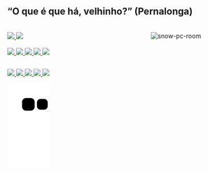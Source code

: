 ## “O que é que há, velhinho?” (Pernalonga) 

<br/>

<div>
  <img align="right" alt="snow-pc-room" width="35%" src="https://mir-s3-cdn-cf.behance.net/project_modules/1400/dc2f20102886203.5f40a96b30bac.gif">
</div>

 <div>
  <a href="https://github.com/GabrielSnows">
  <img height="180em" src="https://github-readme-stats.vercel.app/api?username=GabrielSnows&show_icons=true&theme=vision-friendly-dark&include_all_commits=true&count_private=true"/>
  <img height="180em" src="https://github-readme-stats.vercel.app/api/top-langs/?username=GabrielSnows&layout=compact&langs_count=7&theme=vision-friendly-dark"/>
</div>

<br/>
  
<div style="display: inline_block">
  <img src="https://raw.githubusercontent.com/ShahriarShafin/ShahriarShafin/main/Assets/js.webp" width="60" style="max-width:100%;">
  <img src="https://raw.githubusercontent.com/ShahriarShafin/ShahriarShafin/main/Assets/html.gif" width="60" style="max-width:100%;">
  <img src="https://raw.githubusercontent.com/ShahriarShafin/ShahriarShafin/main/Assets/css.gif" width="60" style="max-width:100%;">
  <img src="https://raw.githubusercontent.com/ShahriarShafin/ShahriarShafin/main/Assets/github.webp" width="60" style="max-width:100%;">
  <img src="https://raw.githubusercontent.com/ShahriarShafin/ShahriarShafin/main/Assets/vscode.webp" width="60" style="max-width:100%;">
<br/>
  
  
</div>
  
  ##
 
<div> 
  <a href="https://www.linkedin.com/in/gabriel-sousa-neves/" target="_blank">
    <img src="https://img.shields.io/badge/-LinkedIn-%230077B5?style=for-the-badge&logo=linkedin&logoColor=white" target="_blank">
  </a> 
   <a href="mailto:gabriel27051@gmail.com">
    <img src="https://img.shields.io/badge/-Gmail-%23333?style=for-the-badge&logo=gmail&logoColor=white" target="_blank">
  </a>
  <a href="https://www.instagram.com/gabriel_snoows/" target="_blank">
    <img src="https://img.shields.io/badge/Instagram-E4405F?style=for-the-badge&logo=instagram&logoColor=white" target="_blank">
  </a>
  <a href="https://t.me/GabrielSnows" target="_blank">
    <img src="https://img.shields.io/badge/Telegram-2CA5E0?style=for-the-badge&logo=telegram&logoColor=white" target="_blank">
  </a>
 <a href="https://discord.gg/wn7zMjYrdF" target="_blank">
   <img src="https://img.shields.io/badge/Discord-7289DA?style=for-the-badge&logo=discord&logoColor=white" target="_blank">
  </a> 
  
 
  ![Snake animation](https://github.com/GabrielSnows/GabrielSnows/blob/output/github-contribution-grid-snake.svg)
 
</div>
